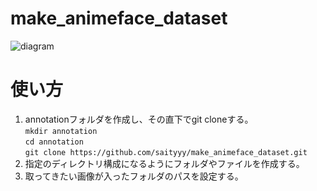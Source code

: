 # make_animeface_dataset

![diagram](https://user-images.githubusercontent.com/62131533/125000595-af3cb780-e08b-11eb-889a-971528b67dac.png)

# 使い方
1. annotationフォルダを作成し、その直下でgit cloneする。  
`mkdir annotation`  
`cd annotation`  
`git clone https://github.com/saityyy/make_animeface_dataset.git`  
2. 指定のディレクトリ構成になるようにフォルダやファイルを作成する。  
3. 取ってきたい画像が入ったフォルダのパスを設定する。  
